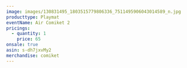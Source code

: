```yaml
---
image: images/130831495_1803515779806336_7511495906043014589_n.jpg
producttype: Playmat
eventName: Air Comiket 2
pricings:
  - quantity: 1
    price: 65
onsale: true
asin: s-dh7jxvMy2
merchandise: comiket
---
```

